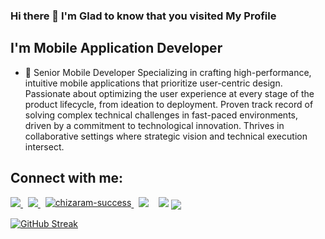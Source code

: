 ### Hi there 👋 I'm Glad to know that you visited My Profile


## I'm Mobile Application Developer 
 - 🔭 Senior Mobile Developer Specializing in crafting high-performance, intuitive mobile applications that prioritize user-centric design. Passionate about optimizing the user experience at every stage of the product lifecycle, from ideation to deployment. Proven track record of solving complex technical challenges in fast-paced environments, driven by a commitment to technological innovation. Thrives in collaborative settings where strategic vision and technical execution intersect.


## Connect with me:
<a href="https://www.linkedin.com/in/ayoub-ghoudan-36a122161/" alt="Connect on LinkedIn"> 
  <img src="https://img.shields.io/badge/linkedin-%230077B5.svg?&style=for-the-badge&logo=linkedin&logoColor=white" />
</a>&nbsp;
<a href="mailto:ayoubghoudanos@gmail.com">
  <img src="https://img.shields.io/badge/email me-%23D14836.svg?&style=for-the-badge&logo=gmail&logoColor=white" />
</a>&nbsp;
  <a href="https://ayoubghoudan.com/" target="blank">
  <img align="top" src="https://img.shields.io/badge/WebSite%20-%23323330.svg?&style=for-the-badge" alt="chizaram-success"/>
</a>&nbsp;
 <img src="https://gpvc.arturio.dev/GhoudanAyoub" />
 &nbsp;&nbsp;
 <img src="https://github-readme-stats.vercel.app/api?username=GhoudanAyoub&&show_icons=true&title_color=ffffff&icon_color=bb2acf&text_color=daf7dc&bg_color=191919">
 <img align="center" src="https://github-readme-stats.vercel.app/api/top-langs/?username=GhoudanAyoub&layout=compact" />
 
[![GitHub Streak](http://github-readme-streak-stats.herokuapp.com?user=GhoudanAyoub&theme=dark&date_format=M%20j%5B%2C%20Y%5D)](https://git.io/streak-stats)
